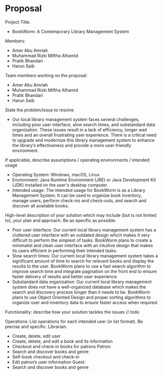 # Proposal

Project Title:
 - BookWorm: A Contemporary Library Management System

Members: 
 - Amer Abu Amriah
 - Muhammad Rizki Miftha Alhamid
 - Pratik Bhandari
 - Harun Saib

Team members working on the proposal:
 - Amer Abu Amriah
 - Muhammad Rizki Miftha Alhamid
 - Pratik Bhandari
 - Harun Saib
  
State the problem/issue to resolve 
 - Our local library management system faces several challenges, including poor user interface, slow search times, and substandard data organization. These issues result in a lack of efficiency, longer wait times and an overall frustrating user experience. There is a critical need to upgrade and modernize this library management system to enhance the library’s effectiveness and provide a more user-friendly environment. 
  
If applicable, describe assumptions / operating environments / intended usage 
 - Operating System: Windows, macOS, Linux
 - Environment: Java Runtime Environment (JRE) or Java Development Kit (JDK) installed on the user's desktop computer.
 - Intended usage: The intended usage for BookWorm is as a Library Management System. It can be used to organize book inventory, manage users, perform check-ins and check-outs, and search and discover all available books.
  
High-level description of your solution which may include (but is not limited to), your plan and approach.  Be as specific as possible. 
 - Poor user interface: Our current local library management system has a cluttered user interface with an outdated design which makes it very difficult to perform the simplest of tasks. BookWorm plans to create a minimalist and clean user interface with an intuitive design that makes its users efficient in performing their intended tasks.
 - Slow search times: Our current local library management system takes a significant amount of time to search for relevant books and display the results to the user. BookWorm plans to use a fast search algorithm to improve search time and integrate pagination on the front end to ensure faster delivery of results and better user experience. 
 - Substandard data organization: Our current local library management system does not have a well-organized database which makes the search and discovery process longer than it needs to be. BookWorm plans to use Object Oriented Design and proper sorting algorithms to organize user and inventory data to ensure faster access when required. 


Functionality: describe how your solution tackles the issues 
// todo

Operations: List operations for each intended user (in list format).  Be precise and specific. 
Librarian:
 - Create, delete, edit user
 - Create, delete, and edit a book and its information
 - Checkout and check-in books for patrons
Patron:
 - Search and discover books and genre
 - Self-book checkout and check-in
 - Edit patron’s user information
Guest:
 - Search and discover books and genre
